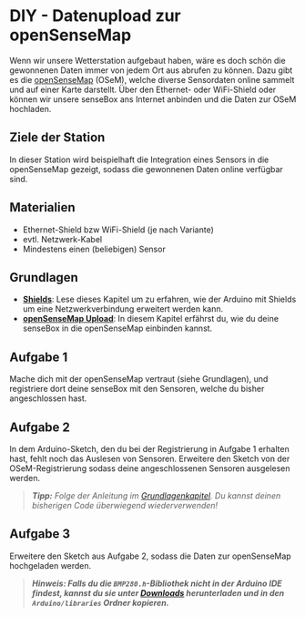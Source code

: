 # DIY - Datenupload  zur openSenseMap
Wenn wir unsere Wetterstation aufgebaut haben, wäre es doch schön die gewonnenen Daten immer von jedem Ort aus abrufen zu können.
Dazu gibt es die [openSenseMap](https://openSenseMap.org/) (OSeM), welche diverse Sensordaten online sammelt und auf einer Karte darstellt.
Über den Ethernet- oder WiFi-Shield oder können wir unsere senseBox ans Internet anbinden und die Daten zur OSeM hochladen.

## Ziele der Station
In dieser Station wird beispielhaft die Integration eines Sensors in die openSenseMap gezeigt, sodass die gewonnenen Daten online verfügbar sind.

## Materialien
* Ethernet-Shield bzw WiFi-Shield (je nach Variante)
* evtl. Netzwerk-Kabel
* Mindestens einen (beliebigen) Sensor

## Grundlagen
- [**Shields**](../../grundlagen/shields.md):
    Lese dieses Kapitel um zu erfahren, wie der Arduino mit Shields um eine Netzwerkverbindung erweitert werden kann.
- [**openSenseMap Upload**](../../grundlagen/osem_upload.md):
    In diesem Kapitel erfährst du, wie du deine senseBox in die openSenseMap einbinden kannst.

## Aufgabe 1
Mache dich mit der openSenseMap vertraut (siehe Grundlagen), und registriere dort deine senseBox mit den Sensoren, welche du bisher angeschlossen hast.

## Aufgabe 2
In dem Arduino-Sketch, den du bei der Registrierung in Aufgabe 1 erhalten hast, fehlt noch das Auslesen von Sensoren.
Erweitere den Sketch von der OSeM-Registrierung sodass deine angeschlossenen Sensoren ausgelesen werden.

> ***Tipp:*** *Folge der Anleitung im [Grundlagenkapitel](../../grundlagen/osem_upload.md#erweiterung-des-sketches). Du kannst deinen bisherigen Code überwiegend wiederverwenden!*

## Aufgabe 3
Erweitere den Sketch aus Aufgabe 2, sodass die Daten zur openSenseMap hochgeladen werden.

> ***Hinweis: Falls du die `BMP280.h`-Bibliothek nicht in der Arduino IDE findest, kannst du sie unter [Downloads](../../downloads.md) herunterladen und in den `Arduino/libraries` Ordner kopieren.***
